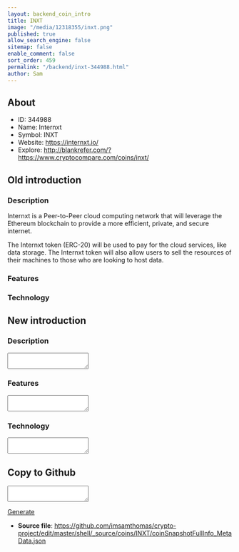 ```yaml
---
layout: backend_coin_intro
title: INXT
image: "/media/12318355/inxt.png"
published: true
allow_search_engine: false
sitemap: false
enable_comment: false
sort_order: 459
permalink: "/backend/inxt-344988.html"
author: Sam
---
```


## About

- ID: 344988
- Name: Internxt
- Symbol: INXT
- Website: https://internxt.io/
- Explore: http://blankrefer.com/?https://www.cryptocompare.com/coins/inxt/


## Old introduction

### Description

<p>Internxt is a Peer-to-Peer cloud computing network that will leverage the Ethereum blockchain to provide a more efficient, private, and secure internet.</p><p>The Internxt token (ERC-20) will be used to pay for the cloud services, like data storage. The Internxt token will also allow users to sell the resources of their machines to those who are looking to host data.   </p>

### Features


### Technology




## New introduction


### Description
<textarea id="meta_description" name="description"></textarea>

### Features
<textarea id="meta_features" name="features"></textarea>

### Technology
<textarea id="meta_technology" name="technology"></textarea>


## Copy to Github

<textarea id="coinsnapshotfullinfo_metadata"></textarea>

<a href="#gen" onclick="generateMetaDatJson()">Generate</a>

- **Source file**: <a href="https://github.com/imsamthomas/crypto-project/edit/master/shell/_source/coins/INXT/coinSnapshotFullInfo_MetaData.json">https://github.com/imsamthomas/crypto-project/edit/master/shell/_source/coins/INXT/coinSnapshotFullInfo_MetaData.json</a>

